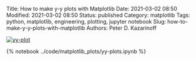 Title: How to make y-y plots with Matplotlib
Date: 2021-03-02 08:50
Modified: 2021-03-02 08:50
Status: published
Category: matplotlib
Tags: python, matplotlib, engineering, plotting, jupyter notebook
Slug: how-to-make-y-y-plots-with-matplotlib
Authors: Peter D. Kazarinoff

[![yy-plot]({static}/posts/matplotlib/images/y-y_plot.png)]({filename}/posts/matplotlib/yy_plots_with_matplotlib.md)

{% notebook ../code/matplotlib_plots/yy-plots.ipynb %}
